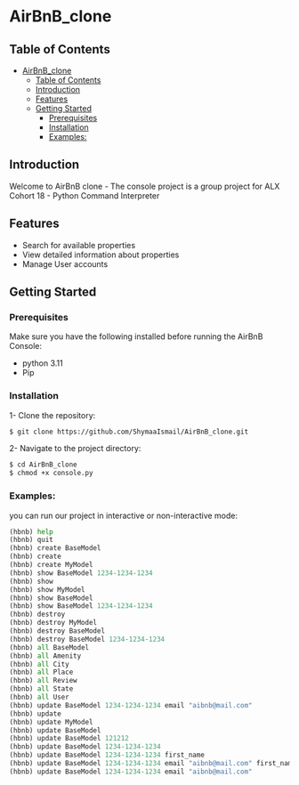 # AirBnB_clone

## Table of Contents
- [AirBnB\_clone](#airbnb_clone)
  - [Table of Contents](#table-of-contents)
  - [Introduction](#introduction)
  - [Features](#features)
  - [Getting Started](#getting-started)
    - [Prerequisites](#prerequisites)
    - [Installation](#installation)
    - [Examples:](#examples)

## Introduction
Welcome to AirBnB clone - The console project is a group project for ALX Cohort 18 - Python Command Interpreter

## Features
   - Search for available properties
   - View detailed information about properties
   - Manage User accounts

## Getting Started

### Prerequisites
Make sure you have the following installed before running the AirBnB Console:
   - python 3.11
   - Pip

### Installation
1- Clone the repository:
   ```bash
   $ git clone https://github.com/ShymaaIsmail/AirBnB_clone.git
   ```
2- Navigate to the project directory:
   ```bash
   $ cd AirBnB_clone
   $ chmod +x console.py
   ```
### Examples:
you can run our project in interactive or non-interactive mode:

```python
(hbnb) help
(hbnb) quit
(hbnb) create BaseModel
(hbnb) create
(hbnb) create MyModel
(hbnb) show BaseModel 1234-1234-1234
(hbnb) show
(hbnb) show MyModel
(hbnb) show BaseModel
(hbnb) show BaseModel 1234-1234-1234
(hbnb) destroy
(hbnb) destroy MyModel
(hbnb) destroy BaseModel
(hbnb) destroy BaseModel 1234-1234-1234
(hbnb) all BaseModel
(hbnb) all Amenity
(hbnb) all City
(hbnb) all Place
(hbnb) all Review
(hbnb) all State
(hbnb) all User
(hbnb) update BaseModel 1234-1234-1234 email "aibnb@mail.com"
(hbnb) update
(hbnb) update MyModel
(hbnb) update BaseModel
(hbnb) update BaseModel 121212
(hbnb) update BaseModel 1234-1234-1234
(hbnb) update BaseModel 1234-1234-1234 first_name
(hbnb) update BaseModel 1234-1234-1234 email "aibnb@mail.com" first_name "Betty"
(hbnb) update BaseModel 1234-1234-1234 email "aibnb@mail.com"
```

